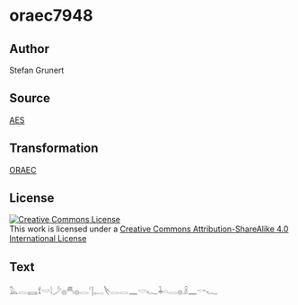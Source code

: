 # oraec7948

## Author

Stefan Grunert

## Source

[AES](https://github.com/simondschweitzer/aes)

## Transformation

[ORAEC](https://oraec.github.io/)

## License

<a rel="license" href="http://creativecommons.org/licenses/by-sa/4.0/"><img alt="Creative Commons License" style="border-width:0" src="https://i.creativecommons.org/l/by-sa/4.0/88x31.png" /></a><br />This work is licensed under a <a rel="license" href="http://creativecommons.org/licenses/by-sa/4.0/">Creative Commons Attribution-ShareAlike 4.0 International License</a>

## Text

𓅓𓂋𓈘𓍍𓎟𓇋𓌳𓐍𓄪𓐍𓂋𓊹𓉻𓌸𓂋𓂋𓈖𓎟𓆑𓇓𓏏𓂋𓐍𓏎𓈖𓎡𓆑<br>
